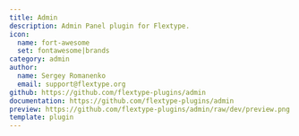 ```yaml
---
title: Admin
description: Admin Panel plugin for Flextype.
icon:
  name: fort-awesome
  set: fontawesome|brands
category: admin
author:
  name: Sergey Romanenko
  email: support@flextype.org
github: https://github.com/flextype-plugins/admin
documentation: https://github.com/flextype-plugins/admin
preview: https://github.com/flextype-plugins/admin/raw/dev/preview.png
template: plugin
---
```


